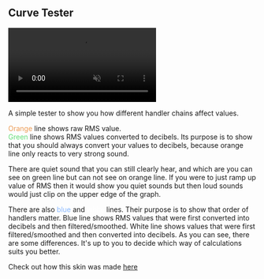 ## Curve Tester

<div><video src="docs/examples/resources/curve-tester.mp4" autoplay loop muted title="Curve Tester"></div>

A simple tester to show you how different handler chains affect values.

<span style="color: #ec9a53" >Orange</span> line shows raw RMS value.<br/>
<span style="color: #64de78" >Green</span> line shows RMS values converted to decibels. Its purpose is to show that you should always convert your values to decibels, because orange line only reacts to very strong sound.

There are quiet sound that you can still clearly hear, and which are you can see on green line but can not see on orange line. If you were to just ramp up value of RMS then it would show you quiet sounds but then loud sounds would just clip on the upper edge of the graph.

There are also <span style="color: #88b8ff" >blue</span> and <span style="color: #fff" >white</span> lines. Their purpose is to show that order of handlers matter. Blue line shows RMS values that were first converted into decibels and then filtered/smoothed. White line shows values that were first filtered/smoothed and then converted into decibels. As you can see, there are some differences. It's up to you to decide which way of calculations suits you better.

Check out how this skin was made [here](/docs/usage-examples/curve-tester.md)
